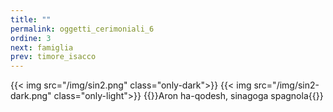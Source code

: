 ```yaml
---
title: ""
permalink: oggetti_cerimoniali_6
ordine: 3
next: famiglia
prev: timore_isacco
---
```

{{< img src="/img/sin2.png"  class="only-dark">}}
{{< img src="/img/sin2-dark.png" class="only-light">}}
{{<didascalia>}}Aron ha-qodesh, sinagoga spagnola{{</didascalia>}}